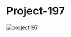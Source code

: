 # Project-197

![project197](https://github.com/ShauryaAttal/Project-197/assets/87157875/ad634997-34b1-49c8-b8f9-88d98addfe8c)
